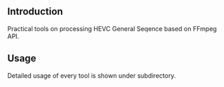 ## Introduction
Practical tools on processing HEVC General Seqence based on FFmpeg API.

## Usage
Detailed usage of every tool is shown under subdirectory.
